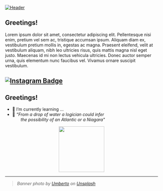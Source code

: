 [![Header](https://raw.githubusercontent.com/iago-r/iago-r/main/images/readme_header.png "Header")](https://github.com/iago-r)

## Greetings!
Lorem ipsum dolor sit amet, consectetur adipiscing elit. Pellentesque nisi enim, pretium vel sem ac, tristique accumsan ipsum. Aliquam diam ex, vestibulum pretium mollis in, egestas ac magna. Praesent eleifend, velit at vestibulum aliquam, nibh leo ultricies risus, quis mattis magna nisl eget justo. Maecenas id mi non lectus vehicula ultricies. Donec auctor semper urna, quis elementum nunc faucibus vel. Vivamus ornare suscipit vestibulum.

[![Instagram Badge](https://img.shields.io/badge/-Instagram-e4405f?style=flat-square&logo=Instagram&logoColor=white)](https://instagram.com/iago.srios/)
---

## Greetings!
 - 🌱 I’m currently learning ...
 - 💬 *“From a drop of water a logician could infer <br>&nbsp;&nbsp;&nbsp;&nbsp;&nbsp;&nbsp;&nbsp;the possibility of an Atlantic or a Niagara"*
<!-- - 📝 [Resume](https://gkassym.netlify.app/Resume.pdf). -->


<div align="center">
  <a href="https://github.com/iago-r">
  <img height="150em" src="https://github-readme-stats.vercel.app/api?username=iago-r&show_icons=true&icon_color=F9E79F&text_color=718096&bg_color=ffffff00&hide_title=true&include_all_commits=true&count_private=true&hide_border=true&theme=noctis_minimus"/>
  <!--<img height="150em" src="https://github-readme-stats.vercel.app/api/top-langs/?username=iago-r&layout=compact&langs_count=7&theme=ayu-mirage"/>-->

  </a>
</div>

---
> *Banner photo by [Umberto](https://unsplash.com/@umby?utm_source=unsplash&utm_medium=referral&utm_content=creditCopyText) on [Unsplash](https://unsplash.com/?utm_source=unsplash&utm_medium=referral&utm_content=creditCopyText)*
